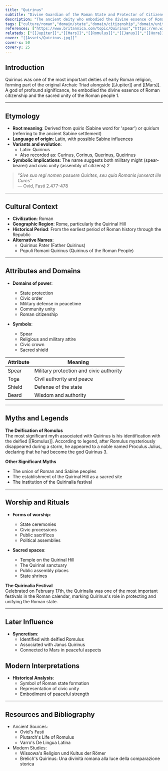 ```yaml
---
title: "Quirinus"
subtitle: "Divine Guardian of the Roman State and Protector of Citizens"
description: "The ancient deity who embodied the divine essence of Roman citizenship and civic unity"
tags: ["culture/roman","domain/state","domain/citizenship","domain/unity","trait/male","trait/deity","trait/protector"]
references: ["https://www.britannica.com/topic/Quirinus","https://en.wikipedia.org/wiki/Quirinus","https://oldworldgods.com/romans/roman-god-quirinus/"]
relateds: ["[[Jupiter]]","[[Mars]]","[[Romulus]]","[[Janus]]","[[Hora]]"]
cover: "[[Assets/Quirinus.jpg]]"
cover-x: 50
cover-y: 25
---
```

## Introduction
Quirinus was one of the most important deities of early Roman religion, forming part of the original Archaic Triad alongside [[Jupiter]] and [[Mars]]. A god of profound significance, he embodied the divine essence of Roman citizenship and the sacred unity of the Roman people <mcreference link="https://www.britannica.com/topic/Quirinus" index="1">1</mcreference>.

---

## Etymology

- **Root meaning**: Derived from *quiris* (Sabine word for 'spear') or *quirium* (referring to the ancient Sabine settlement)
- **Language of origin**: Latin, with possible Sabine influences
- **Variants and evolution**:
  - Latin: Quirinus
  - Also recorded as: Curinus, Corinus, Querinus, Queirinus
- **Symbolic implications**: The name suggests both military might (spear-bearer) and civic unity (assembly of citizens) <mcreference link="https://en.wikipedia.org/wiki/Quirinus" index="2">2</mcreference>

> _"Sive suo regi nomen posuere Quirites,_
> _seu quia Romanis junxerat ille Cures"_  
> — Ovid, Fasti 2.477-478

---

## Cultural Context

- **Civilization**: Roman
- **Geographic Region**: Rome, particularly the Quirinal Hill
- **Historical Period**: From the earliest period of Roman history through the Republic
- **Alternative Names**:
  - Quirinus Pater (Father Quirinus)
  - Populi Romani Quirinus (Quirinus of the Roman People)

---

## Attributes and Domains

- **Domains of power**: 
  - State protection
  - Civic order
  - Military defense in peacetime
  - Community unity
  - Roman citizenship

- **Symbols**:
  - Spear
  - Religious and military attire
  - Civic crown
  - Sacred shield

| Attribute | Meaning |
|----------------|---------------------------------|
| Spear | Military protection and civic authority |
| Toga | Civil authority and peace |
| Shield | Defense of the state |
| Beard | Wisdom and authority |

---

## Myths and Legends

**The Deification of Romulus**  
The most significant myth associated with Quirinus is his identification with the deified [[Romulus]]. According to legend, after Romulus mysteriously disappeared during a storm, he appeared to a noble named Proculus Julius, declaring that he had become the god Quirinus <mcreference link="https://oldworldgods.com/romans/roman-god-quirinus/" index="3">3</mcreference>.

**Other Significant Myths**
- The union of Roman and Sabine peoples
- The establishment of the Quirinal Hill as a sacred site
- The institution of the Quirinalia festival

---

## Worship and Rituals

- **Forms of worship**:
  - State ceremonies
  - Civic processions
  - Public sacrifices
  - Political assemblies

- **Sacred spaces**:
  - Temple on the Quirinal Hill
  - The Quirinal sanctuary
  - Public assembly places
  - State shrines

**The Quirinalia Festival**  
Celebrated on February 17th, the Quirinalia was one of the most important festivals in the Roman calendar, marking Quirinus's role in protecting and unifying the Roman state.

---

## Later Influence

- **Syncretism**: 
  - Identified with deified Romulus
  - Associated with Janus Quirinus
  - Connected to Mars in peaceful aspects

## Modern Interpretations

- **Historical Analysis**:
  - Symbol of Roman state formation
  - Representation of civic unity
  - Embodiment of peaceful strength

---

## Resources and Bibliography

- Ancient Sources:
  - Ovid's Fasti
  - Plutarch's Life of Romulus
  - Varro's De Lingua Latina
- Modern Studies:
  - Wissowa's Religion und Kultus der Römer
  - Brelich's Quirinus: Una divinità romana alla luce della comparazione storica
